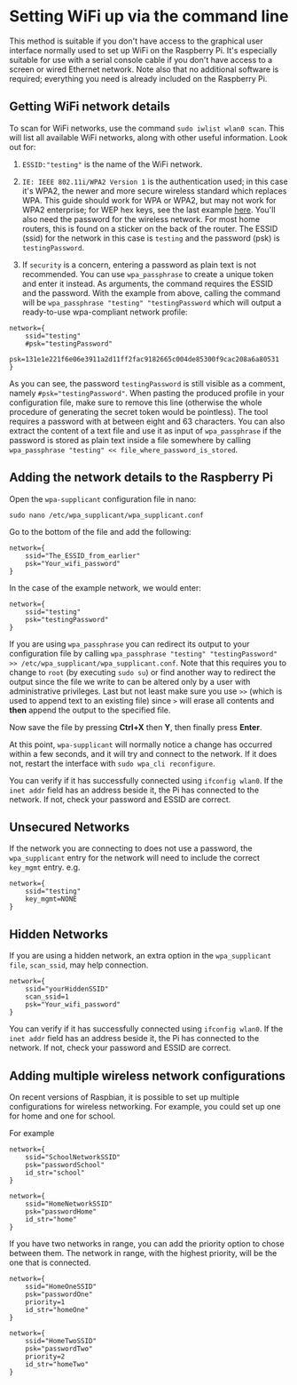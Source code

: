 # Setting WiFi up via the command line


This method is suitable if you don't have access to the graphical user interface normally used to set up WiFi on the Raspberry Pi. It's especially suitable for use with a serial console cable if you don't have access to a screen or wired Ethernet network. Note also that no additional software is required; everything you need is already included on the Raspberry Pi.   

## Getting WiFi network details  

To scan for WiFi networks, use the command `sudo iwlist wlan0 scan`. This will list all available WiFi networks, along with other useful information. Look out for:

1. `ESSID:"testing"` is the name of the WiFi network.   

1. `IE: IEEE 802.11i/WPA2 Version 1` is the authentication used; in this case it's WPA2, the newer and more secure wireless standard which replaces WPA. This guide should work for WPA or WPA2, but may not work for WPA2 enterprise; for WEP hex keys, see the last example [here](http://www.freebsd.org/cgi/man.cgi?query=wpa_supplicant.conf&sektion=5&apropos=0&manpath=NetBSD+6.1.5). You'll also need the password for the wireless network. For most home routers, this is found on a sticker on the back of the router. The ESSID (ssid) for the network in this case is `testing` and the password (psk) is `testingPassword`.

1. If `security` is a concern, entering a password as plain text is not recommended. You can use `wpa_passphrase` to create a unique token and enter it instead. As arguments, the command requires the ESSID and the password. With the example from above, calling the command will be `wpa_passphrase "testing" "testingPassword` which will output a ready-to-use wpa-compliant network profile:

  ```
  network={
	  ssid="testing"
	  #psk="testingPassword"
	  psk=131e1e221f6e06e3911a2d11ff2fac9182665c004de85300f9cac208a6a80531
  }
  ```
  
  As you can see, the password `testingPassword` is still visible as a comment, namely `#psk="testingPassword"`. When pasting the produced profile in your configuration file, make sure to remove this line (otherwise the whole procedure of generating the secret token would be pointless). The tool requires a password with at between eight and 63 characters. You can also extract the content of a text file and use it as input of `wpa_passphrase` if the password is stored as plain text inside a file somewhere by calling `wpa_passphrase "testing" << file_where_password_is_stored`.
  
  
## Adding the network details to the Raspberry Pi
   
Open the `wpa-supplicant` configuration file in nano:

`sudo nano /etc/wpa_supplicant/wpa_supplicant.conf`  

Go to the bottom of the file and add the following:   

```
network={
    ssid="The_ESSID_from_earlier"
    psk="Your_wifi_password"
}
```

In the case of the example network, we would enter:  

```
network={
    ssid="testing"
    psk="testingPassword"
}
```

If you are using `wpa_passphrase` you can redirect its output to your configuration file by calling `wpa_passphrase "testing" "testingPassword" >> /etc/wpa_supplicant/wpa_supplicant.conf`. Note that this requires you to change to `root` (by executing `sudo su`) or find another way to redirect the output since the file we write to can be altered only by a user with administrative privileges. Last but not least make sure you use `>>` (which is used to append text to an existing file) since `>` will erase all contents and **then** append the output to the specified file.
   
Now save the file by pressing **Ctrl+X** then **Y**, then finally press **Enter**.  

At this point, `wpa-supplicant` will normally notice a change has occurred within a few seconds, and it will try and connect to the network. If it does not, restart the interface with `sudo wpa_cli reconfigure`.   

You can verify if it has successfully connected using `ifconfig wlan0`. If the `inet addr` field has an address beside it, the Pi has connected to the network. If not, check your password and ESSID are correct.  

## Unsecured Networks

If the network you are connecting to does not use a password, the `wpa_supplicant` entry for the network will need to include the correct `key_mgmt` entry.
e.g.
```
network={
    ssid="testing"
    key_mgmt=NONE
}
```

## Hidden Networks

If you are using a hidden network, an extra option in the `wpa_supplicant file`, `scan_ssid`, may help connection.

```
network={
    ssid="yourHiddenSSID"
    scan_ssid=1
    psk="Your_wifi_password"
}
```

You can verify if it has successfully connected using `ifconfig wlan0`. If the `inet addr` field has an address beside it, the Pi has connected to the network. If not, check your password and ESSID are correct.   

## Adding multiple wireless network configurations

On recent versions of Raspbian, it is possible to set up multiple configurations for wireless networking. For example, you could set up one for home and one for school. 

For example 
```
network={
    ssid="SchoolNetworkSSID"
    psk="passwordSchool"
    id_str="school"
}

network={
    ssid="HomeNetworkSSID"
    psk="passwordHome"
    id_str="home"
}
```

If you have two networks in range, you can add the priority option to chose between them. The network in range, with the highest priority, will be the one that is connected.

```
network={
    ssid="HomeOneSSID"
    psk="passwordOne"
    priority=1
    id_str="homeOne"
}

network={
    ssid="HomeTwoSSID"
    psk="passwordTwo"
    priority=2
    id_str="homeTwo"
}
```
